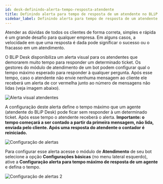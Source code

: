 ```yaml
---
id: desk-definindo-alerta-tempo-resposta-atendente
title: Definindo alerta para tempo de resposta de um atendente no BLiP Desk
sidebar_label: Definindo alerta para tempo de resposta de um atendente no BLiP Desk
---
```


Atender as dúvidas de todos os clientes de forma correta, simples e rápida é um grande desafio para qualquer empresa. Em alguns casos, a velocidade em que uma resposta é dada pode significar o sucesso ou o fracasso em um atendimento.

O BLiP Desk disponibiliza um alerta visual para os atendentes que demorarem muito tempo para responder um determinado ticket. Os gestores do módulo de atendimento de um bot podem configurar qual o tempo máximo esperado para responder à qualquer pergunta. Após esse tempo, caso o atendente não envie nenhuma mensagem ao cliente ele receberá um alerta de cor vermelha junto ao número de mensagens não lidas (veja imagem abaixo).

![Alerta visual atendentes](/img/practice/blip-desk/desk-definindo-alerta-tempo-resposta-atendente-1.png)<br>

A configuração deste alerta define o tempo máximo que um agente (atendente do BLiP Desk) pode ficar sem responder à um determinado ticket. Após esse tempo o atendente receberá o alerta. **Importante: o tempo começará a ser contado a partir da primeira mensagem, não lida, enviada pelo cliente. Após uma resposta do atendente o contador é reiniciado.**

![Configuração de alertas](/img/practice/blip-desk/desk-definindo-alerta-tempo-resposta-atendente-2.png)<br>

Para configurar esse alerta acesse o módulo de **Atendimento** de seu bot selecione a opção **Configurações básicas** (no menu lateral esquerdo), ative a **Configuração alerta para tempo máximo de resposta de um agente** e defina o tempo.

![Configuração de alertas 2](/img/practice/blip-desk/desk-definindo-alerta-tempo-resposta-atendente-3.png)<br>
